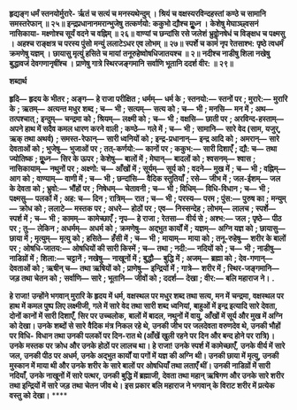 **हृद्यङ्ग धर्मं स्तनयोर्मुरारे-** **र्ऋतं च सत्यं च मनस्यथेन्दुम् ।** **श्रियं च वक्षस्यरविन्दहस्तां** **कण्ठे च सामानि समस्तरेफान् ॥ २५॥** **इन्द्रप्रधानानमरान्भुजेषु** **तत्कर्णयो: ककुभो द्यौश्च मूॢध्न ।** **केशेषु मेघाञ्छ्वसनं नासिकाया-** **मक्ष्णोश्च सूर्यं वदने च वह्निम् ॥ २६॥** **वाण्यां च छन्दांसि रसे जलेशं** **भ्रुवोॢनषेधं च विङ्क्षध च पक्ष्मसु ।** **अहश्च राङ्क्षत्र च परस्य पुंसो** **मन्युं ललाटेऽधर एव लोभम् ॥ २७॥** **स्पर्शे च कामं नृप रेतसाश्भ:** **पृष्ठे त्वधर्मं क्रमणेषु यज्ञम् ।** **छायासु मृत्युं हसिते च मायां** **तनूरुहेष्वोषधिजातयश्च ॥ २॥** **नदीश्च नाडीषु शिला नखेषु** **बुद्धावजं देवगणानृषींश्च ।** **प्राणेषु गात्रे स्थिरजङ्गमानि** **सर्वाणि भूतानि ददर्श वीर: ॥ २९॥** 

**शब्दार्थ** 

**हृदि—** **हृदय के भीतर** **; अङ्ग—** **हे राजा परीक्षित** **; धर्मम्—** **धर्म के** **; स्तनयो:—** **स्तनों पर** **; मुरारे:—** **मुरारि के** **; ऋतम्—** **अत्यन्त मधुर** **शब्द** **; च—** **भी** **; सत्यम्—** **सत्य को** **; च—** **भी** **; मनसि—** **मन में** **; अथ—** **तत्पश्चात्** **; इन्दुम्—** **चन्द्रमा को** **; श्रियम्—** **लक्ष्मी को** **;** **च—** **भी** **; वक्षसि—** **छाती पर** **; अरविन्द-हस्ताम्—** **अपने हाथ में सदैव कमल धारण करने वाली** **; कण्ठे—** **गले में** **; च—** **भी** **;** **सामानि—** **सारे वेद (साम, यजुर्, ऋक् तथा अथर्व)** **; समस्त-रेफान्—** **सारी ध्वनियों को** **; इन्द्र-प्रधानान्—** **इन्द्र आदि को** **;** **अमरान्—** **सारे देवताओं को** **; भुजेषु—** **भुजाओं पर** **; तत्-कर्णयो:—** **कानों पर** **; ककुभ:—** **सारी दिशाएँ** **; द्यौ: च—** **तथा** **ज्योतिष्क** **; मूॢध्न—** **सिर के ऊपर** **; केशेषु—** **बालों में** **; मेघान्—** **बादलों को** **; श्वसनम्—** **श्वास** **; नासिकायाम्—** **नथुनों पर** **; अक्ष्णो:** **च—** **आँखों में** **; सूर्यम्—** **सूर्य को** **; वदने—** **मुख में** **; च—** **भी** **; वह्निम्—** **आग को** **; वाण्याम्—** **वाणी में** **; च—** **भी** **; छन्दांसि—** **वैदिक स्तुतियाँ** **; रसे—** **जीभ में** **; जल-ईशम्—** **जल के देवता को** **; भ्रुवो:—** **भौंहों पर** **; निषेधम्—** **चेतावनी** **; च—** **भी** **; विधिम्—** **विधि-विधान** **; च—** **भी** **; पक्ष्मसु—** **पलकों में** **; अह: च—** **दिन** **; रात्रिम्—** **रात** **; च—** **भी** **; परस्य—** **परम** **; पुंस:—** **पुरुष का** **;** **मन्युम्—** **क्रोध को** **; ललाटे—** **मस्तक पर** **; अधरे—** **होठों पर** **; एव—** **निस्सन्देह** **; लोभम्—** **लालच** **; स्पर्शे—** **स्पर्श में** **; च—** **भी** **;** **कामम्—** **कामेच्छाएँ** **; नृप—** **हे राजा** **; रेतसा—** **वीर्य से** **; अश्भ:—** **जल** **; पृष्ठे—** **पीठ पर** **; तु—** **लेकिन** **; अधर्मम्—** **अधर्म को** **;** **क्रमणेषु—** **अद्भुत कार्यों में** **; यज्ञम्—** **अग्नि यज्ञ को** **; छायासु—** **छाया में** **; मृत्युम्—** **मृत्यु को** **; हसिते—** **हँसी में** **; च—** **भी** **;** **मायाम्—** **माया को** **; तनू-रुहेषु—** **शरीर के बालों पर** **; ओषधि-जातय:—** **ओषधियों की सारी किस्में** **; च—** **तथा** **; नदी:—** **नदियों** **को** **; च—** **भी** **; नाडीषु—** **नाडिय़ों में** **; शिला:—** **चट्टानें** **; नखेषु—** **नाखूनों में** **; बुद्धौ—** **बुद्धि में** **; अजम्—** **ब्रह्मा को** **; देव-गणान्—** **देवताओं को** **; ऋषीन् च—** **तथा ऋषियों को** **; प्राणेषु—** **इन्द्रियों में** **; गात्रे—** **शरीर में** **; स्थिर-जङ्गमानि—** **जड़ तथा चेतन को** **;** **सर्वाणि—** **सारे** **; भूतानि—** **जीवों को** **; ददर्श—** **देखा** **; वीर:—** **बलि महाराज ने।** **.** 

**हे राजा! उन्होंने भगवान् मुरारि के हृदय में धर्म, वक्षस्थल पर मधुर शब्द तथा सत्य, मन में** **चन्द्रमा, वक्षस्थल पर हाथ में कमल पुष्प लिए लक्ष्मीजी, गले में सारे वेद तथा सारी शब्द** **ध्वनियां, बाहुओं में इन्द्र इत्यादि सारे देवता, दोनों कानों में सारी दिशाएँ, सिर पर उच्चलोक,** **बालों में बादल, नथुनों में वायु, आँखों में सूर्य और मुख में अग्नि को देखा। उनके शब्दों से सारे** **वैदिक मंत्र निकल रहे थे, उनकी जीभ पर जलदेवता वरुणदेव थे, उनकी भौहों पर विधि-** **विधान तथा उनकी पलकों पर दिन-रात थे (आँखें खुली रहने पर दिन और बन्द होने पर रात्रि)।** **उनके मस्तक पर क्रोध और उनके होठों पर लालच था। हे राजा! उनके स्पर्श में कामेच्छाएँ,** **उनके वीर्य में सारे जल, उनकी पीठ पर अधर्म, उनके अद्भुत कार्यों या पगों में यज्ञ की अग्नि** **थी। उनकी छाया में मृत्यु, उनकी मुस्कान में माया थी और उनके शरीर के सारे बालों पर** **ओषधियाँ तथा लताएँ थीं। उनकी नाडिय़ों में सारी नदियाँ, उनके नाखूनों में सारे पत्थर, उनकी** **बुद्धि में ब्रह्माजी, देवता तथा महान् ऋषिगण और उनके सारे शरीर तथा इन्द्रियों में सारे जड़** **तथा चेतन जीव थे। इस प्रकार बलि महाराज ने भगवान् के विराट शरीर में प्रत्येक वस्तु को** **देखा।** **** 